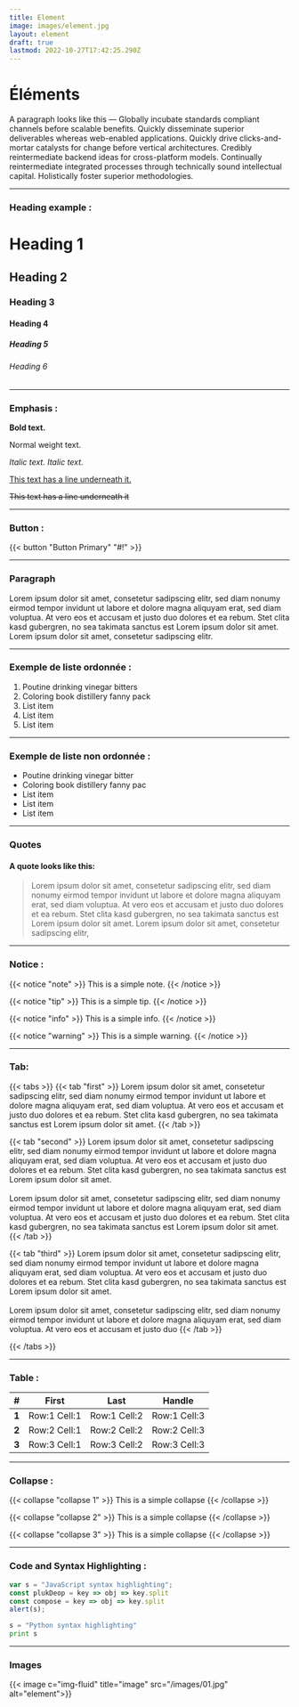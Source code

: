 ```yaml
---
title: Element
image: images/element.jpg
layout: element
draft: true
lastmod: 2022-10-27T17:42:25.290Z
---
```


# Éléments
A paragraph looks like this — Globally incubate standards compliant channels before scalable benefits. Quickly
disseminate superior deliverables whereas web-enabled applications. Quickly drive clicks-and-mortar
catalysts for change before vertical architectures. Credibly reintermediate backend ideas for cross-platform
models. Continually reintermediate integrated processes through technically sound intellectual capital.
Holistically foster superior methodologies.

<hr>
 
 ### Heading example :
 # Heading 1
 ## Heading 2
 ### Heading 3
 #### Heading 4
 ##### Heading 5
 ###### Heading 6

 <hr>

 ### Emphasis :
 **Bold text.**

 Normal weight text.

*Italic text.* _Italic text._

<u>This text has a line underneath it.</u>

~~This text has a line underneath it~~
<hr>


### Button :
{{< button "Button Primary" "#!" >}} 
<hr>

### Paragraph
Lorem ipsum dolor sit amet, consetetur sadipscing elitr, sed diam nonumy eirmod tempor invidunt ut labore et
dolore magna aliquyam erat, sed diam voluptua. At vero eos et accusam et justo duo dolores et ea rebum.
Stet clita kasd gubergren, no sea takimata sanctus est Lorem ipsum dolor sit amet. Lorem 
ipsum dolor sit amet, consetetur sadipscing elitr.
<hr>

### Exemple de liste ordonnée :
1. Poutine drinking vinegar bitters
2. Coloring book distillery fanny pack
3. List item
4. List item
5. List item

<hr>

### Exemple de liste non ordonnée :
* Poutine drinking vinegar bitter
* Coloring book distillery fanny pac
* List item
* List item
* List item
<hr>

### Quotes
#### A quote looks like this:

>  Lorem ipsum dolor sit amet, consetetur sadipscing elitr, sed diam nonumy eirmod tempor invidunt ut labore
et dolore magna aliquyam erat, sed diam voluptua. At vero eos et accusam et justo duo dolores et ea rebum.
Stet clita kasd gubergren, no sea takimata sanctus est Lorem ipsum dolor sit amet. Lorem 
ipsum dolor sit amet, consetetur sadipscing elitr,
<hr>


### Notice :

{{< notice "note" >}}
  This is a simple note.
{{< /notice >}}

{{< notice "tip" >}}
  This is a simple tip.
{{< /notice >}}

{{< notice "info" >}}
  This is a simple info.
{{< /notice >}}

{{< notice "warning" >}}
  This is a simple warning.
{{< /notice >}}
<hr>


### Tab: 
{{< tabs >}}
 {{< tab "first" >}}
 Lorem ipsum dolor sit amet, consetetur sadipscing elitr, sed diam nonumy eirmod tempor invidunt ut labore et dolore magna aliquyam erat, sed diam voluptua. At vero eos et accusam et justo duo dolores et ea rebum. Stet clita kasd gubergren, no sea takimata sanctus est Lorem ipsum dolor sit amet.
  {{< /tab >}}

  {{< tab "second" >}}
  Lorem ipsum dolor sit amet, consetetur sadipscing elitr, sed diam nonumy eirmod tempor invidunt ut labore et dolore magna aliquyam erat, sed diam voluptua. At vero eos et accusam et justo duo dolores et ea rebum. Stet clita kasd gubergren, no sea takimata sanctus est Lorem ipsum dolor sit amet. <br> <br> Lorem ipsum dolor sit amet, consetetur sadipscing elitr, sed diam nonumy eirmod tempor invidunt ut labore et dolore magna aliquyam erat, sed diam voluptua. At vero eos et accusam et justo duo dolores et ea rebum. Stet clita kasd gubergren, no sea takimata sanctus est Lorem ipsum dolor sit amet.
  {{< /tab >}}

  {{< tab "third" >}}
  Lorem ipsum dolor sit amet, consetetur sadipscing elitr, sed diam nonumy eirmod tempor invidunt ut labore et dolore magna aliquyam erat, sed diam voluptua. At vero eos et accusam et justo duo dolores et ea rebum. Stet clita kasd gubergren, no sea takimata sanctus est Lorem ipsum dolor sit amet.<br> <br>
  Lorem ipsum dolor sit amet, consetetur sadipscing elitr, sed diam nonumy eirmod tempor invidunt ut labore et dolore magna aliquyam erat, sed diam voluptua. At vero eos et accusam et justo duo 
  {{< /tab >}}

{{< /tabs >}}
<hr>




### Table :
| #           | First             | Last              | Handle  |
| :-----------: | :-------------:     |:-------------:    | :-----:|
| **1**      | Row:1 Cell:1      | Row:1 Cell:2      | Row:1 Cell:3 |
| **2**      | Row:2 Cell:1      | Row:2 Cell:2      |   Row:2 Cell:3 |
| **3**      | Row:3 Cell:1      | Row:3 Cell:2      |    Row:3 Cell:3 |
<hr>

### Collapse :
{{< collapse "collapse 1" >}}
  This is a simple collapse
{{< /collapse >}}

{{< collapse "collapse 2" >}}
  This is a simple collapse
{{< /collapse >}}

{{< collapse "collapse 3" >}}
  This is a simple collapse
{{< /collapse >}}
<hr>

### Code and Syntax Highlighting :

```javascript
var s = "JavaScript syntax highlighting";
const plukDeop = key => obj => key.split
const compose = key => obj => key.split
alert(s);
```
 
```python
s = "Python syntax highlighting"
print s
```
<hr>


### Images
{{< image c="img-fluid" title="image" src="/images/01.jpg" alt="element">}}
